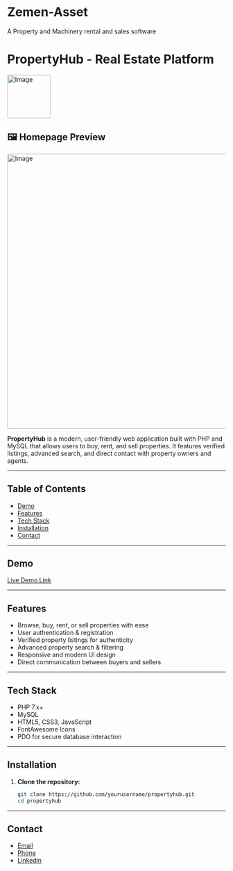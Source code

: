 # Zemen-Asset
A Property and Machinery rental and sales software

# PropertyHub - Real Estate Platform

<img width="100" height="100" alt="Image" src="https://github.com/user-attachments/assets/96889e95-90d8-4ea5-b246-c69de4e686f4" />


## 🖼 Homepage Preview

<img width="1366" height="634" alt="Image" src="https://github.com/user-attachments/assets/705b3040-db15-41c1-9a7e-9715e9e5c1e6" />


**PropertyHub** is a modern, user-friendly web application built with PHP and MySQL that allows users to buy, rent, and sell properties. It features verified listings, advanced search, and direct contact with property owners and agents.

---

## Table of Contents
- [Demo](#demo)
- [Features](#features)
- [Tech Stack](#tech-stack)
- [Installation](#installation)
- [Contact](#contact)

---

## Demo
[Live Demo Link](https://zemenassets.lovestoblog.com/) 

---

## Features
- Browse, buy, rent, or sell properties with ease
- User authentication & registration
- Verified property listings for authenticity
- Advanced property search & filtering
- Responsive and modern UI design
- Direct communication between buyers and sellers

---

## Tech Stack
- PHP 7.x+
- MySQL
- HTML5, CSS3, JavaScript
- FontAwesome Icons
- PDO for secure database interaction

---

## Installation

1. **Clone the repository:**
   ```bash
   git clone https://github.com/yourusername/propertyhub.git
   cd propertyhub

---

## Contact
- [Email](mailto:kalupt9999@gmail.com)
- [Phone](+251953345801)
- [Linkedin](https://www.linkedin.com/in/kalab-tadesse)
